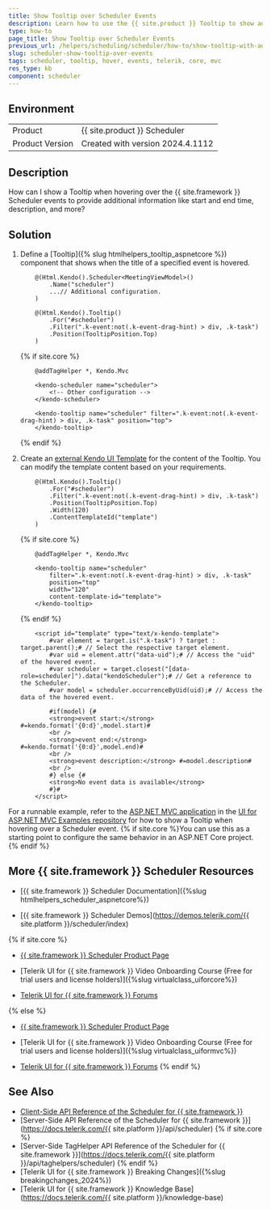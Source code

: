 ```yaml
---
title: Show Tooltip over Scheduler Events
description: Learn how to use the {{ site.product }} Tooltip to show additional information when the user hovers over {{ site.product }} Scheduler events.
type: how-to
page_title: Show Tooltip over Scheduler Events
previous_url: /helpers/scheduling/scheduler/how-to/show-tooltip-with-additional-information-over-events, /html-helpers/scheduling/scheduler/how-to/show-tooltip-with-additional-information-over-events
slug: scheduler-show-tooltip-over-events
tags: scheduler, tooltip, hover, events, telerik, core, mvc
res_type: kb
component: scheduler
---
```


## Environment

<table>
 <tr>
  <td>Product</td>
  <td>{{ site.product }} Scheduler</td>
 </tr>
 <tr>
  <td>Product Version</td>
  <td>Created with version 2024.4.1112</td>
 </tr>
</table>

## Description

How can I show a Tooltip when hovering over the {{ site.framework }} Scheduler events to provide additional information like start and end time, description, and more?

## Solution

1. Define a [Tooltip]({% slug htmlhelpers_tooltip_aspnetcore %}) component that shows when the title of a specified event is hovered.

    ```HtmlHelper
        @(Html.Kendo().Scheduler<MeetingViewModel>()
            .Name("scheduler")
            ...// Additional configuration.
        )

        @(Html.Kendo().Tooltip()
            .For("#scheduler")
            .Filter(".k-event:not(.k-event-drag-hint) > div, .k-task")
            .Position(TooltipPosition.Top)
        )
    ```
    {% if site.core %}
    ```TagHelper
        @addTagHelper *, Kendo.Mvc

        <kendo-scheduler name="scheduler">
            <!-- Other configuration -->
        </kendo-scheduler>

        <kendo-tooltip name="scheduler" filter=".k-event:not(.k-event-drag-hint) > div, .k-task" position="top">
        </kendo-tooltip>
    ```
    {% endif %}

1. Create an [external Kendo UI Template](https://docs.telerik.com/kendo-ui/framework/templates/get-started-external) for the content of the Tooltip. You can modify the template content based on your requirements.

    ```HtmlHelper
        @(Html.Kendo().Tooltip()
            .For("#scheduler")
            .Filter(".k-event:not(.k-event-drag-hint) > div, .k-task")
            .Position(TooltipPosition.Top)
            .Width(120)
            .ContentTemplateId("template")
        )
    ```
    {% if site.core %}
    ```TagHelper
        @addTagHelper *, Kendo.Mvc

        <kendo-tooltip name="scheduler" 
            filter=".k-event:not(.k-event-drag-hint) > div, .k-task" 
            position="top"
            width="120"
            content-template-id="template">
        </kendo-tooltip>
    ```
    {% endif %}
    ```Template
        <script id="template" type="text/x-kendo-template">
            #var element = target.is(".k-task") ? target : target.parent();# // Select the respective target element.
            #var uid = element.attr("data-uid");# // Access the "uid" of the hovered event.
            #var scheduler = target.closest("[data-role=scheduler]").data("kendoScheduler");# // Get a reference to the Scheduler.
            #var model = scheduler.occurrenceByUid(uid);# // Access the data of the hovered event.

            #if(model) {#
            <strong>event start:</strong> #=kendo.format('{0:d}',model.start)#
            <br />
            <strong>event end:</strong> #=kendo.format('{0:d}',model.end)#
            <br />
            <strong>event description:</strong> #=model.description#
            <br />
            #} else {#
            <strong>No event data is available</strong>
            #}#
        </script>
    ```

For a runnable example, refer to the [ASP.NET MVC application](https://github.com/telerik/ui-for-aspnet-mvc-examples/tree/master/Telerik.Examples.Mvc/Telerik.Examples.Mvc/Areas/SchedulerTooltip) in the [UI for ASP.NET MVC Examples repository](https://github.com/telerik/ui-for-aspnet-mvc-examples/tree/master) for how to show a Tooltip when hovering over a Scheduler event. {% if site.core %}You can use this as a starting point to configure the same behavior in an ASP.NET Core project.{% endif %}

## More {{ site.framework }} Scheduler Resources

* [{{ site.framework }} Scheduler Documentation]({%slug htmlhelpers_scheduler_aspnetcore%})

* [{{ site.framework }} Scheduler Demos](https://demos.telerik.com/{{ site.platform }}/scheduler/index)

{% if site.core %}
* [{{ site.framework }} Scheduler Product Page](https://www.telerik.com/aspnet-core-ui/scheduler)

* [Telerik UI for {{ site.framework }} Video Onboarding Course (Free for trial users and license holders)]({%slug virtualclass_uiforcore%})

* [Telerik UI for {{ site.framework }} Forums](https://www.telerik.com/forums/aspnet-core-ui)

{% else %}
* [{{ site.framework }} Scheduler Product Page](https://www.telerik.com/aspnet-mvc/scheduler)

* [Telerik UI for {{ site.framework }} Video Onboarding Course (Free for trial users and license holders)]({%slug virtualclass_uiformvc%})

* [Telerik UI for {{ site.framework }} Forums](https://www.telerik.com/forums/aspnet-mvc)
{% endif %}

## See Also

* [Client-Side API Reference of the Scheduler for {{ site.framework }}](https://docs.telerik.com/kendo-ui/api/javascript/ui/scheduler)
* [Server-Side API Reference of the Scheduler for {{ site.framework }}](https://docs.telerik.com/{{ site.platform }}/api/scheduler)
{% if site.core %}
* [Server-Side TagHelper API Reference of the Scheduler for {{ site.framework }}](https://docs.telerik.com/{{ site.platform }}/api/taghelpers/scheduler)
{% endif %}
* [Telerik UI for {{ site.framework }} Breaking Changes]({%slug breakingchanges_2024%})
* [Telerik UI for {{ site.framework }} Knowledge Base](https://docs.telerik.com/{{ site.platform }}/knowledge-base)

